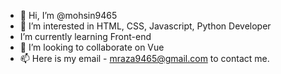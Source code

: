 - 👋 Hi, I’m @mohsin9465
- 👀 I’m interested in HTML, CSS, Javascript, Python Developer
- I’m currently learning Front-end
- 💞️ I’m looking to collaborate on Vue
- 📫 Here is my email - mraza9465@gmail.com to contact me.


<!---
mohsin9465/mohsin9465 is a ✨ special ✨ repository because its `README.md` (this file) appears on your GitHub profile.
You can click the Preview link to take a look at your changes.
--->
